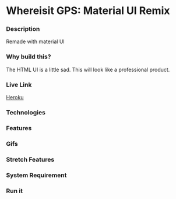# Whereisit GPS: Material UI Remix

### Description 
Remade with material UI 

### Why build this?
The HTML UI is a little sad. This will look like a professional product. 

### Live Link 
[Heroku](https://whereisitgps.herokuapp.com/?)

### Technologies


### Features

### Gifs


### Stretch Features 

### System Requirement 


### Run it 

